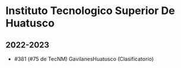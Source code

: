 # Instituto Tecnologico Superior De Huatusco

## 2022-2023

- #381 (#75 de TecNM) GavilanesHuatusco (Clasificatorio)


